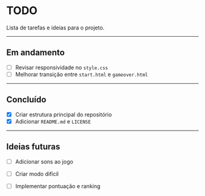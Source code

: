 #  TODO

Lista de tarefas e ideias para o projeto.

---

## Em andamento 
- [ ] Revisar responsividade no `style.css`  
- [ ] Melhorar transição entre `start.html` e `gameover.html`  

---

## Concluído
- [x] Criar estrutura principal do repositório  
- [x] Adicionar `README.md` e `LICENSE`  

---

## Ideias futuras
- [ ] Adicionar sons ao jogo  
- [ ] Criar modo difícil   
- [ ] Implementar pontuação e ranking  

